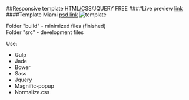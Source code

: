 ##Responsive template HTML/CSS/JQUERY FREE
####Live preview [link](http://bulatt.github.io/miami_template)
####Template Miami  [psd link](http://www.hezy.org/works/miami-free-psd/)
![template](http://www.hezy.org/wp-content/uploads/2014/11/miami_home_0-325x1280.jpg.pagespeed.ce.mLM3xcZiaP.jpg)

Folder "build" - minimized files (finished) <br>
Folder "src" - development files


Use:

* Gulp
* Jade
* Bower
* Sass
* Jquery
* Magnific-popup
* Normalize.css



